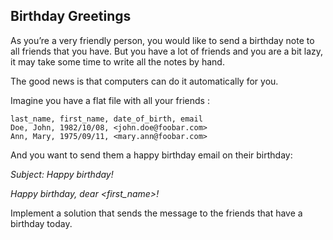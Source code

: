 ## Birthday Greetings

As you’re a very friendly person, you would like to send a birthday note to all friends that you have. But you have a lot of friends and you are a bit lazy, it may take some time to write all the notes by hand.

The good news is that computers can do it automatically for you.

Imagine you have a flat file with all your friends :

```
last_name, first_name, date_of_birth, email
Doe, John, 1982/10/08, <john.doe@foobar.com>
Ann, Mary, 1975/09/11, <mary.ann@foobar.com>
```

And you want to send them a happy birthday email on their birthday:

_Subject: Happy birthday!_

_Happy birthday, dear &lt;first_name&gt;!_

Implement a solution that sends the message to the friends that have a birthday today.
